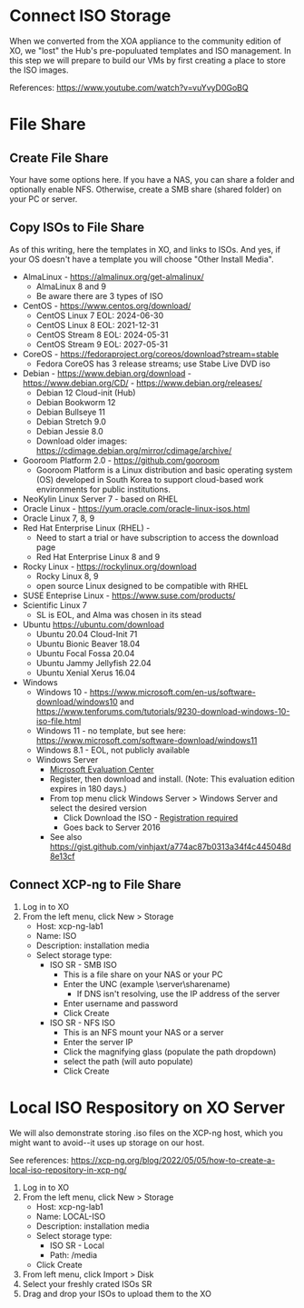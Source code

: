 # Connect ISO Storage
When we converted from the XOA appliance to the community edition of XO, we "lost" the Hub's pre-populuated templates and ISO management. In this step we will prepare to build our VMs by first creating a place to store the ISO images.

References: https://www.youtube.com/watch?v=vuYvyD0GoBQ
# File Share
## Create File Share
Your have some options here. If you have a NAS, you can share a folder and optionally enable NFS. Otherwise, create a SMB share (shared folder) on your PC or server.

## Copy ISOs to File Share
As of this writing, here the templates in XO, and links to ISOs. And yes, if your OS doesn't have a template you will choose "Other Install Media".
- AlmaLinux - https://almalinux.org/get-almalinux/
  - AlmaLinux 8 and 9
  - Be aware there are 3 types of ISO
- CentOS - https://www.centos.org/download/
  - CentOS Linux 7 EOL: 2024-06-30
  - CentOS Linux 8 EOL: 2021-12-31
  - CentOS Stream 8 EOL: 2024-05-31
  - CentOS Stream 9 EOL: 2027-05-31
- CoreOS - https://fedoraproject.org/coreos/download?stream=stable
  - Fedora CoreOS has 3 release streams; use Stabe Live DVD iso
- Debian - https://www.debian.org/download - https://www.debian.org/CD/ - https://www.debian.org/releases/
  - Debian 12 Cloud-init (Hub)
  - Debian Bookworm 12
  - Debian Bullseye 11
  - Debian Stretch 9.0
  - Debian Jessie 8.0
  - Download older images: https://cdimage.debian.org/mirror/cdimage/archive/
- Gooroom Platform 2.0 - https://github.com/gooroom
  - Gooroom Platform is a Linux distribution and basic operating system (OS) developed in South Korea to support cloud-based work environments for public institutions.
- NeoKylin Linux Server 7 - based on RHEL
- Oracle Linux - https://yum.oracle.com/oracle-linux-isos.html
- Oracle Linux 7, 8, 9
- Red Hat Enterprise Linux (RHEL) - 
  - Need to start a trial or have subscription to access the download page
  - Red Hat Enterprise Linux 8 and 9
- Rocky Linux - https://rockylinux.org/download
  - Rocky Linux 8, 9
  - open source Linux designed to be compatible with RHEL
- SUSE Enteprise Linux - https://www.suse.com/products/
- Scientific Linux 7
  - SL is EOL, and Alma was chosen in its stead
- Ubuntu https://ubuntu.com/download
  - Ubuntu 20.04 Cloud-Init 71
  - Ubuntu Bionic Beaver 18.04
  - Ubuntu Focal Fossa 20.04
  - Ubuntu Jammy Jellyfish 22.04
  - Ubuntu Xenial Xerus 16.04
- Windows
  - Windows 10 - https://www.microsoft.com/en-us/software-download/windows10 and https://www.tenforums.com/tutorials/9230-download-windows-10-iso-file.html
  - Windows 11 - no template, but see here: https://www.microsoft.com/software-download/windows11
  - Windows 8.1 - EOL, not publicly available
  - Windows Server
    - [Microsoft Evaluation Center](https://www.microsoft.com/en-us/evalcenter/)
    -  Register, then download and install. (Note: This evaluation edition expires in 180 days.) 
    - From top menu click Windows Server > Windows Server and select the desired version
      - Click Download the ISO - <ins>Registration required</ins>
      -  Goes back to Server 2016
    -  See also https://gist.github.com/vinhjaxt/a774ac87b0313a34f4c445048d8e13cf

## Connect XCP-ng to File Share
1. Log in to XO
2. From the left menu, click New > Storage
    - Host: xcp-ng-lab1
    - Name: ISO
    - Description: installation media
    - Select storage type:
      - ISO SR - SMB ISO
        - This is a file share on your NAS or your PC
        - Enter the UNC (example \\server\sharename\)
          - If DNS isn't resolving, use the IP address of the server
        - Enter username and password
        - Click Create
      - ISO SR - NFS ISO
        - This is an NFS mount your NAS or a server
        - Enter the server IP
        - Click the magnifying glass (populate the path dropdown)
        - select the path (will auto populate)
        - Click Create


# Local ISO Respository on XO Server
We will also demonstrate storing .iso files on the XCP-ng host, which you might want to avoid--it uses up storage on our host.

See references: https://xcp-ng.org/blog/2022/05/05/how-to-create-a-local-iso-repository-in-xcp-ng/

1. Log in to XO
2. From the left menu, click New > Storage
    - Host: xcp-ng-lab1
    - Name: LOCAL-ISO
    - Description: installation media
    - Select storage type:
      - ISO SR - Local
      - Path: /media
    - Click Create
3. From left menu, click Import > Disk
4. Select your freshly crated ISOs SR
5. Drag and drop your ISOs to upload them to the XO
